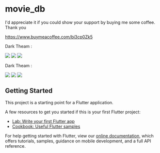 # movie_db


I'd appreciate it if you could show your support by buying me some coffee. Thank you 

https://www.buymeacoffee.com/bi3cp0Zk5

Dark Theam : 

<img src="dark_theam_ss1.JPG">
<img src="dark_theam_ss2.JPG">
<img src="dark_theam_ss3.JPG">

Dark Theam : 

<img src="dark_theam_ss1.JPG">
<img src="dark_theam_ss2.JPG">
<img src="dark_theam_ss3.JPG">

## Getting Started

This project is a starting point for a Flutter application.

A few resources to get you started if this is your first Flutter project:

- [Lab: Write your first Flutter app](https://flutter.dev/docs/get-started/codelab)
- [Cookbook: Useful Flutter samples](https://flutter.dev/docs/cookbook)

For help getting started with Flutter, view our
[online documentation](https://flutter.dev/docs), which offers tutorials,
samples, guidance on mobile development, and a full API reference.

